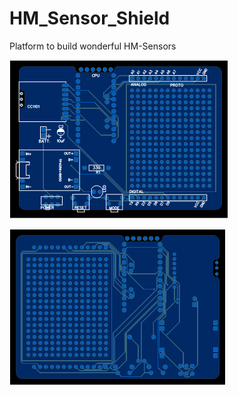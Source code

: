 # HM_Sensor_Shield
Platform to build wonderful HM-Sensors






 ![picture](https://raw.githubusercontent.com/MueThoS76/HM_Sensor_Shield/master/HM_Sensor_Shield_Front.png)
 
 ![picture](https://raw.githubusercontent.com/MueThoS76/HM_Sensor_Shield/master/HM_Sensor_Shield_Back.png)
